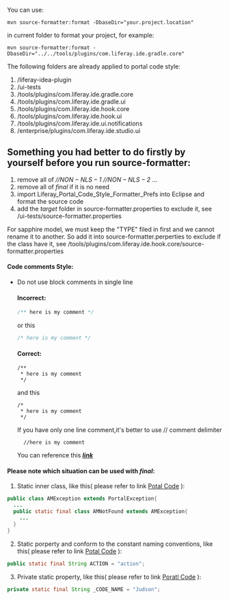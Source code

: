 You can use:

```
mvn source-formatter:format -DbaseDir="your.project.location"
```

in current folder to format your project, for example:

```
mvn source-formatter:format -DbaseDir="../../tools/plugins/com.liferay.ide.gradle.core"
```

The following folders are already applied to portal code style:
1. /liferay-idea-plugin
2. /ui-tests
3. /tools/plugins/com.liferay.ide.gradle.core
4. /tools/plugins/com.liferay.ide.gradle.ui
5. /tools/plugins/com.liferay.ide.hook.core
6. /tools/plugins/com.liferay.ide.hook.ui
6. /tools/plugins/com.liferay.ide.ui.notifications
6. /enterprise/plugins/com.liferay.ide.studio.ui

## Something you had better to do firstly by yourself before you run source-formatter:
1. remove all of *//$NON-NLS-1$* *//$NON-NLS-2$* ...
2. remove all of *final* if it is no need
3. import Liferay_Portal_Code_Style_Formatter_Prefs into Eclipse and format the source code
4. add the *target* folder in source-formatter.properties to exclude it, see /ui-tests/source-formatter.properties

For sapphire model, we must keep the "TYPE" filed in first and we cannot rename it to another.
So add it into source-formatter.perperties to exclude if the class have it, see     /tools/plugins/com.liferay.ide.hook.core/source-formatter.properties

#### Code comments Style:

* Do not use block comments in single line
    #### Incorrect:
    ```java
    /** here is my comment */
    ```
    or this
    ```java
    /* here is my comment */
    ```

    #### Correct:
    ```
    /**
	 * here is my comment
	 */
    ```
    and this
    ```
    /*
	 * here is my comment
	 */
    ```
    If you have only one line comment,it's better to use // comment delimiter
    ```
      //here is my comment
    ```
    You can reference this [***link***](https://github.com/liferay/liferay-portal/blob/master/portal-kernel/src/com/liferay/portal/kernel/cal/Recurrence.java)

#### Please note which situation can be used with *final*:
1. Static inner class, like this( please refer to link [Potal Code](https://github.com/liferay/liferay-portal/search?utf8=%E2%9C%93&q=amnotfound&type=) ):
```java
public class AMException extends PortalException{
  ...
  public static final class AMNotFound extends AMException{
    ...
  }
}
```
2. Static porperty and conform to the constant naming conventions, like this( please refer to link [Potal Code](https://github.com/liferay/liferay-portal/search?utf8=%E2%9C%93&q=public+static+final+&type=) ):
```java
public static final String ACTION = "action";
```
3. Private static property, like this( please refer to link [Poratl Code](https://github.com/liferay/liferay-portal/search?utf8=%E2%9C%93&q=private+static+final&type=)  ):
```java
private static final String _CODE_NAME = "Judson";
```